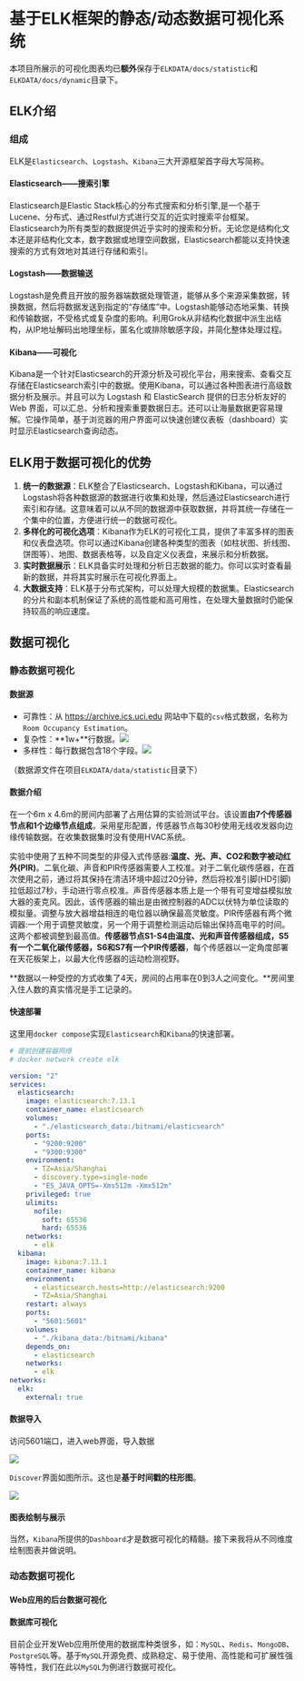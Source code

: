 # 基于ELK框架的静态/动态数据可视化系统

本项目所展示的可视化图表均已**额外**保存于`ELKDATA/docs/statistic`和`ELKDATA/docs/dynamic`目录下。

## ELK介绍

### 组成

ELK是`Elasticsearch`、`Logstash`、`Kibana`三大开源框架首字母大写简称。

#### Elasticsearch——搜索引擎

Elasticsearch是Elastic Stack核心的分布式搜索和分析引擎,是一个基于Lucene、分布式、通过Restful方式进行交互的近实时搜索平台框架。Elasticsearch为所有类型的数据提供近乎实时的搜索和分析。无论您是结构化文本还是非结构化文本，数字数据或地理空间数据，Elasticsearch都能以支持快速搜索的方式有效地对其进行存储和索引。

#### Logstash——数据输送

Logstash是免费且开放的服务器端数据处理管道，能够从多个来源采集数据，转换数据，然后将数据发送到指定的“存储库”中。Logstash能够动态地采集、转换和传输数据，不受格式或复杂度的影响。利用Grok从非结构化数据中派生出结构，从IP地址解码出地理坐标，匿名化或排除敏感字段，并简化整体处理过程。

#### Kibana——可视化

Kibana是一个针对Elasticsearch的开源分析及可视化平台，用来搜索、查看交互存储在Elasticsearch索引中的数据。使用Kibana，可以通过各种图表进行高级数据分析及展示。并且可以为 Logstash 和 ElasticSearch 提供的日志分析友好的 Web 界面，可以汇总、分析和搜索重要数据日志。还可以让海量数据更容易理解。它操作简单，基于浏览器的用户界面可以快速创建仪表板（dashboard）实时显示Elasticsearch查询动态。

## ELK用于数据可视化的优势

1. **统一的数据源**：ELK整合了Elasticsearch、Logstash和Kibana，可以通过Logstash将各种数据源的数据进行收集和处理，然后通过Elasticsearch进行索引和存储。这意味着可以从不同的数据源中获取数据，并将其统一存储在一个集中的位置，方便进行统一的数据可视化。
2. **多样化的可视化选项**：Kibana作为ELK的可视化工具，提供了丰富多样的图表和仪表盘选项。你可以通过Kibana创建各种类型的图表（如柱状图、折线图、饼图等）、地图、数据表格等，以及自定义仪表盘，来展示和分析数据。
3. **实时数据展示**：ELK具备实时处理和分析日志数据的能力。你可以实时查看最新的数据，并将其实时展示在可视化界面上。
4. **大数据支持**：ELK基于分布式架构，可以处理大规模的数据集。Elasticsearch的分片和副本机制保证了系统的高性能和高可用性，在处理大量数据时仍能保持较高的响应速度。

## 数据可视化

### 静态数据可视化

#### 数据源

- 可靠性：从 https://archive.ics.uci.edu 网站中下载的`csv`格式数据，名称为`Room Occupancy Estimation`。
- 复杂性：**1w+**行数据。![](./docs/images/datasource1.png)
- 多样性：每行数据包含18个字段。![](./docs/images/data2.png)

（数据源文件在项目`ELKDATA/data/statistic`目录下）

#### 数据介绍

在一个6m x 4.6m的房间内部署了占用估算的实验测试平台。该设置**由7个传感器节点和1个边缘节点组成**，采用星形配置，传感器节点每30秒使用无线收发器向边缘传输数据。在收集数据集时没有使用HVAC系统。

实验中使用了五种不同类型的非侵入式传感器:**温度、光、声、CO2和数字被动红外(PIR)**。二氧化碳、声音和PIR传感器需要人工校准。对于二氧化碳传感器，在首次使用之前，通过将其保持在清洁环境中超过20分钟，然后将校准引脚(HD引脚)拉低超过7秒，手动进行零点校准。声音传感器本质上是一个带有可变增益模拟放大器的麦克风。因此，该传感器的输出是由微控制器的ADC以伏特为单位读取的模拟量。调整与放大器增益相连的电位器以确保最高灵敏度。PIR传感器有两个微调器:一个用于调整灵敏度，另一个用于调整检测运动后输出保持高电平的时间。这两个都被调整到最高值。**传感器节点S1-S4由温度、光和声音传感器组成，S5有一个二氧化碳传感器，S6和S7有一个PIR传感器**，每个传感器以一定角度部署在天花板架上，以最大化传感器的运动检测视野。

**数据以一种受控的方式收集了4天，房间的占用率在0到3人之间变化。**房间里入住人数的真实情况是手工记录的。

#### 快速部署

这里用`docker compose`实现`Elasticsearch`和`Kibana`的快速部署。

```yml
# 提前创建容器网络
# docker network create elk

version: "2"
services:
  elasticsearch:
    image: elasticsearch:7.13.1
    container_name: elasticsearch
    volumes:
      - "./elasticsearch_data:/bitnami/elasticsearch"
    ports:
      - "9200:9200"
      - "9300:9300"
    environment:
      - TZ=Asia/Shanghai
      - discovery.type=single-node
      - "ES_JAVA_OPTS=-Xms512m -Xmx512m"
    privileged: true
    ulimits:
      nofile:
        soft: 65536
        hard: 65536
    networks:
      - elk
  kibana:
    image: kibana:7.13.1
    container_name: kibana
    environment:
      - elasticsearch.hosts=http://elasticsearch:9200
      - TZ=Asia/Shanghai
    restart: always
    ports:
      - "5601:5601"
    volumes:
      - "./kibana_data:/bitnami/kibana"
    depends_on:
      - elasticsearch
    networks:
      - elk
networks:
  elk:
    external: true
```

#### 数据导入

访问5601端口，进入web界面，导入数据

![](./docs/images/dis1.png)

`Discover`界面如图所示。这也是**基于时间戳的柱形图**。

![](./docs/images/dis2.png)

#### 图表绘制与展示

当然，`Kibana`所提供的`Dashboard`才是数据可视化的精髓。接下来我将从不同维度绘制图表并做说明。

### 动态数据可视化

#### Web应用的后台数据可视化



#### 数据库可视化

目前企业开发Web应用所使用的数据库种类很多，如：`MySQL`、`Redis`、`MongoDB`、`PostgreSQL`等。基于`MySQL`开源免费、成熟稳定、易于使用、高性能和可扩展性强等特性，我们在此以`MySQL`为例进行数据可视化。